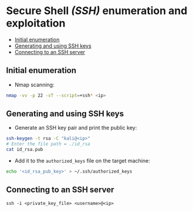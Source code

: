 # Secure Shell _(SSH)_ enumeration and exploitation
* [Initial enumeration](#initial-enumeration)
* [Generating and using SSH keys](#generating-and-using-ssh-keys)
* [Connecting to an SSH server](#connecting-to-an-ssh-server)

## Initial enumeration
- Nmap scanning:
```bash
nmap -vv -p 22 -sT --script=+ssh* <ip>
```

## Generating and using SSH keys
- Generate an SSH key pair and print the public key:
```bash
ssh-keygen -t rsa -C "kali@<ip>"
# Enter the file path = ./id_rsa
cat id_rsa.pub
```
- Add it to the `authorized_keys` file on the target machine:
```bash
echo '<id_rsa_pub_key>' > ~/.ssh/authorized_keys
```

## Connecting to an SSH server
```
ssh -i <private_key_file> <username>@<ip>
```